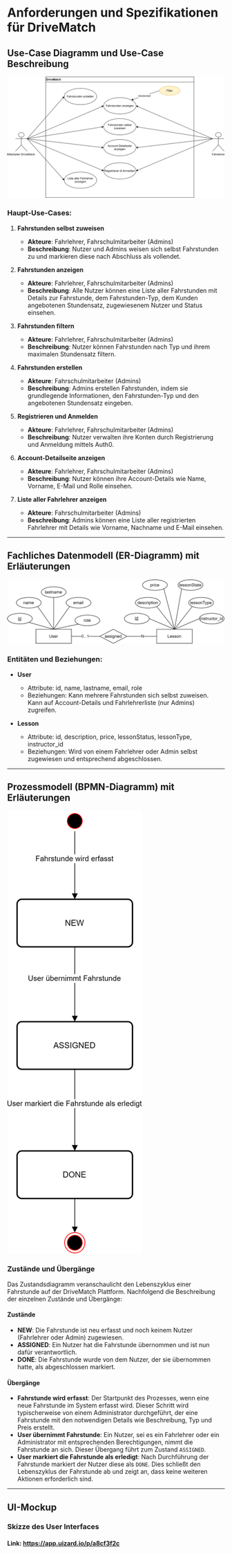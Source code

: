 # Anforderungen und Spezifikationen für DriveMatch

## Use-Case Diagramm und Use-Case Beschreibung

![Use case diagram](figures/use-case-diagram.drawio.svg)

### Haupt-Use-Cases:

1. **Fahrstunden selbst zuweisen**
   - **Akteure**: Fahrlehrer, Fahrschulmitarbeiter (Admins)
   - **Beschreibung**: Nutzer und Admins weisen sich selbst Fahrstunden zu und markieren diese nach Abschluss als vollendet.

2. **Fahrstunden anzeigen**
   - **Akteure**: Fahrlehrer, Fahrschulmitarbeiter (Admins)
   - **Beschreibung**: Alle Nutzer können eine Liste aller Fahrstunden mit Details zur Fahrstunde, dem Fahrstunden-Typ, dem Kunden angebotenen Stundensatz, zugewiesenem Nutzer und Status einsehen.

3. **Fahrstunden filtern**
   - **Akteure**: Fahrlehrer, Fahrschulmitarbeiter (Admins)
   - **Beschreibung**: Nutzer können Fahrstunden nach Typ und ihrem maximalen Stundensatz filtern.

4. **Fahrstunden erstellen**
   - **Akteure**: Fahrschulmitarbeiter (Admins)
   - **Beschreibung**: Admins erstellen Fahrstunden, indem sie grundlegende Informationen, den Fahrstunden-Typ und den angebotenen Stundensatz eingeben.

5. **Registrieren und Anmelden**
   - **Akteure**: Fahrlehrer, Fahrschulmitarbeiter (Admins)
   - **Beschreibung**: Nutzer verwalten ihre Konten durch Registrierung und Anmeldung mittels Auth0.

6. **Account-Detailseite anzeigen**
   - **Akteure**: Fahrlehrer, Fahrschulmitarbeiter (Admins)
   - **Beschreibung**: Nutzer können ihre Account-Details wie Name, Vorname, E-Mail und Rolle einsehen.

7. **Liste aller Fahrlehrer anzeigen**
   - **Akteure**: Fahrschulmitarbeiter (Admins)
   - **Beschreibung**: Admins können eine Liste aller registrierten Fahrlehrer mit Details wie Vorname, Nachname und E-Mail einsehen.

---

## Fachliches Datenmodell (ER-Diagramm) mit Erläuterungen

![ER-diagram](figures/ER-diagram.drawio.svg)

### Entitäten und Beziehungen:

- **User**
  - Attribute: id, name, lastname, email, role
  - Beziehungen: Kann mehrere Fahrstunden sich selbst zuweisen. Kann auf Account-Details und Fahrlehrerliste (nur Admins) zugreifen.

- **Lesson**
  - Attribute: id, description, price, lessonStatus, lessonType, instructor_id
  - Beziehungen: Wird von einem Fahrlehrer oder Admin selbst zugewiesen und entsprechend abgeschlossen.

---

## Prozessmodell (BPMN-Diagramm) mit Erläuterungen

![BPMN-diagram](figures/BPMN-diagram.drawio.svg)

### Zustände und Übergänge

Das Zustandsdiagramm veranschaulicht den Lebenszyklus einer Fahrstunde auf der DriveMatch Plattform. Nachfolgend die Beschreibung der einzelnen Zustände und Übergänge:

#### Zustände

- **NEW**: Die Fahrstunde ist neu erfasst und noch keinem Nutzer (Fahrlehrer oder Admin) zugewiesen.
- **ASSIGNED**: Ein Nutzer hat die Fahrstunde übernommen und ist nun dafür verantwortlich.
- **DONE**: Die Fahrstunde wurde von dem Nutzer, der sie übernommen hatte, als abgeschlossen markiert.

#### Übergänge

- **Fahrstunde wird erfasst**: Der Startpunkt des Prozesses, wenn eine neue Fahrstunde im System erfasst wird. Dieser Schritt wird typischerweise von einem Administrator durchgeführt, der eine Fahrstunde mit den notwendigen Details wie Beschreibung, Typ und Preis erstellt.
- **User übernimmt Fahrstunde**: Ein Nutzer, sei es ein Fahrlehrer oder ein Administrator mit entsprechenden Berechtigungen, nimmt die Fahrstunde an sich. Dieser Übergang führt zum Zustand `ASSIGNED`.
- **User markiert die Fahrstunde als erledigt**: Nach Durchführung der Fahrstunde markiert der Nutzer diese als `DONE`. Dies schließt den Lebenszyklus der Fahrstunde ab und zeigt an, dass keine weiteren Aktionen erforderlich sind.

---

## UI-Mockup

### Skizze des User Interfaces

#### Link: https://app.uizard.io/p/a8cf3f2c
